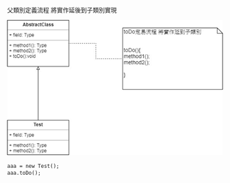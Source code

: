 
父類別定義流程 將實作延後到子類別實現

![image](https://github.com/escc1122/design-pattern/blob/master/10_TemplateMethod/TemplateMethod.jpg)



    aaa = new Test();
    aaa.toDo();
